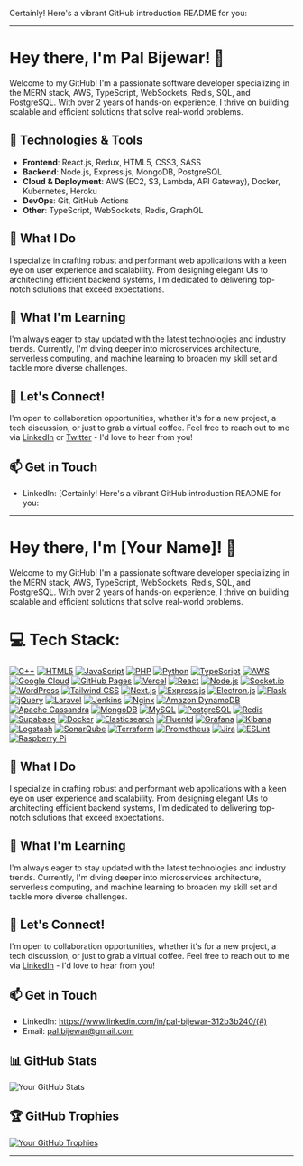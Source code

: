 Certainly! Here's a vibrant GitHub introduction README for you:

---

# Hey there, I'm Pal Bijewar! 👋

Welcome to my GitHub! I'm a passionate software developer specializing in the MERN stack, AWS, TypeScript, WebSockets, Redis, SQL, and PostgreSQL. With over 2 years of hands-on experience, I thrive on building scalable and efficient solutions that solve real-world problems. 

## 🔧 Technologies & Tools

- **Frontend**: React.js, Redux, HTML5, CSS3, SASS
- **Backend**: Node.js, Express.js, MongoDB, PostgreSQL
- **Cloud & Deployment**: AWS (EC2, S3, Lambda, API Gateway), Docker, Kubernetes, Heroku
- **DevOps**: Git, GitHub Actions
- **Other**: TypeScript, WebSockets, Redis, GraphQL

## 🚀 What I Do

I specialize in crafting robust and performant web applications with a keen eye on user experience and scalability. From designing elegant UIs to architecting efficient backend systems, I'm dedicated to delivering top-notch solutions that exceed expectations.

## 🌱 What I'm Learning

I'm always eager to stay updated with the latest technologies and industry trends. Currently, I'm diving deeper into microservices architecture, serverless computing, and machine learning to broaden my skill set and tackle more diverse challenges.

## 💼 Let's Connect!

I'm open to collaboration opportunities, whether it's for a new project, a tech discussion, or just to grab a virtual coffee. Feel free to reach out to me via [LinkedIn](#) or [Twitter](#) - I'd love to hear from you!

## 📫 Get in Touch

- LinkedIn: [Certainly! Here's a vibrant GitHub introduction README for you:

---

# Hey there, I'm [Your Name]! 👋

Welcome to my GitHub! I'm a passionate software developer specializing in the MERN stack, AWS, TypeScript, WebSockets, Redis, SQL, and PostgreSQL. With over 2 years of hands-on experience, I thrive on building scalable and efficient solutions that solve real-world problems. 

# 💻 Tech Stack:

[![C++](https://img.shields.io/badge/-C++-00599C?style=for-the-badge&logo=c%2B%2B&logoColor=white)](#)
[![HTML5](https://img.shields.io/badge/-HTML5-E34F26?style=for-the-badge&logo=html5&logoColor=white)](#)
[![JavaScript](https://img.shields.io/badge/-JavaScript-F7DF1E?style=for-the-badge&logo=javascript&logoColor=black)](#)
[![PHP](https://img.shields.io/badge/-PHP-777BB4?style=for-the-badge&logo=php&logoColor=white)](#)
[![Python](https://img.shields.io/badge/-Python-3776AB?style=for-the-badge&logo=python&logoColor=white)](#)
[![TypeScript](https://img.shields.io/badge/-TypeScript-007ACC?style=for-the-badge&logo=typescript&logoColor=white)](#)
[![AWS](https://img.shields.io/badge/-AWS-232F3E?style=for-the-badge&logo=amazon-aws&logoColor=white)](#)
[![Google Cloud](https://img.shields.io/badge/-Google%20Cloud-4285F4?style=for-the-badge&logo=google-cloud&logoColor=white)](#)
[![GitHub Pages](https://img.shields.io/badge/-GitHub%20Pages-181717?style=for-the-badge&logo=github&logoColor=white)](#)
[![Vercel](https://img.shields.io/badge/-Vercel-000000?style=for-the-badge&logo=vercel&logoColor=white)](#)
[![React](https://img.shields.io/badge/-React-61DAFB?style=for-the-badge&logo=react&logoColor=black)](#)
[![Node.js](https://img.shields.io/badge/-Node.js-339933?style=for-the-badge&logo=node.js&logoColor=white)](#)
[![Socket.io](https://img.shields.io/badge/-Socket.io-010101?style=for-the-badge&logo=socket.io&logoColor=white)](#)
[![WordPress](https://img.shields.io/badge/-WordPress-21759B?style=for-the-badge&logo=wordpress&logoColor=white)](#)
[![Tailwind CSS](https://img.shields.io/badge/-Tailwind%20CSS-38B2AC?style=for-the-badge&logo=tailwind-css&logoColor=white)](#)
[![Next.js](https://img.shields.io/badge/-Next.js-000000?style=for-the-badge&logo=next.js&logoColor=white)](#)
[![Express.js](https://img.shields.io/badge/-Express.js-000000?style=for-the-badge&logo=express&logoColor=white)](#)
[![Electron.js](https://img.shields.io/badge/-Electron.js-47848F?style=for-the-badge&logo=electron&logoColor=white)](#)
[![Flask](https://img.shields.io/badge/-Flask-000000?style=for-the-badge&logo=flask&logoColor=white)](#)
[![jQuery](https://img.shields.io/badge/-jQuery-0769AD?style=for-the-badge&logo=jquery&logoColor=white)](#)
[![Laravel](https://img.shields.io/badge/-Laravel-FF2D20?style=for-the-badge&logo=laravel&logoColor=white)](#)
[![Jenkins](https://img.shields.io/badge/-Jenkins-D24939?style=for-the-badge&logo=jenkins&logoColor=white)](#)
[![Nginx](https://img.shields.io/badge/-Nginx-269539?style=for-the-badge&logo=nginx&logoColor=white)](#)
[![Amazon DynamoDB](https://img.shields.io/badge/-Amazon%20DynamoDB-4053D6?style=for-the-badge&logo=amazon-dynamodb&logoColor=white)](#)
[![Apache Cassandra](https://img.shields.io/badge/-Apache%20Cassandra-1287B1?style=for-the-badge&logo=apache-cassandra&logoColor=white)](#)
[![MongoDB](https://img.shields.io/badge/-MongoDB-47A248?style=for-the-badge&logo=mongodb&logoColor=white)](#)
[![MySQL](https://img.shields.io/badge/-MySQL-4479A1?style=for-the-badge&logo=mysql&logoColor=white)](#)
[![PostgreSQL](https://img.shields.io/badge/-PostgreSQL-336791?style=for-the-badge&logo=postgresql&logoColor=white)](#)
[![Redis](https://img.shields.io/badge/-Redis-DC382D?style=for-the-badge&logo=redis&logoColor=white)](#)
[![Supabase](https://img.shields.io/badge/-Supabase-0044FF?style=for-the-badge&logo=supabase&logoColor=white)](#)
[![Docker](https://img.shields.io/badge/-Docker-2496ED?style=for-the-badge&logo=docker&logoColor=white)](#)
[![Elasticsearch](https://img.shields.io/badge/-Elasticsearch-005571?style=for-the-badge&logo=elasticsearch&logoColor=white)](#)
[![Fluentd](https://img.shields.io/badge/-Fluentd-0E83CD?style=for-the-badge&logo=fluentd&logoColor=white)](#)
[![Grafana](https://img.shields.io/badge/-Grafana-F46800?style=for-the-badge&logo=grafana&logoColor=white)](#)
[![Kibana](https://img.shields.io/badge/-Kibana-005571?style=for-the-badge&logo=kibana&logoColor=white)](#)
[![Logstash](https://img.shields.io/badge/-Logstash-005571?style=for-the-badge&logo=logstash&logoColor=white)](#)
[![SonarQube](https://img.shields.io/badge/-SonarQube-4E9BCD?style=for-the-badge&logo=sonarqube&logoColor=white)](#)
[![Terraform](https://img.shields.io/badge/-Terraform-623CE4?style=for-the-badge&logo=terraform&logoColor=white)](#)
[![Prometheus](https://img.shields.io/badge/-Prometheus-E6522C?style=for-the-badge&logo=prometheus&logoColor=white)](#)
[![Jira](https://img.shields.io/badge/-Jira-0052CC?style=for-the-badge&logo=jira&logoColor=white)](#)
[![ESLint](https://img.shields.io/badge/-ESLint-4B32C3?style=for-the-badge&logo=eslint&logoColor=white)](#)
[![Raspberry Pi](https://img.shields.io/badge/-Raspberry%20Pi-C51A4A?style=for-the-badge&logo=raspberry-pi&logoColor=white)](#)

## 🚀 What I Do

I specialize in crafting robust and performant web applications with a keen eye on user experience and scalability. From designing elegant UIs to architecting efficient backend systems, I'm dedicated to delivering top-notch solutions that exceed expectations.

## 🌱 What I'm Learning

I'm always eager to stay updated with the latest technologies and industry trends. Currently, I'm diving deeper into microservices architecture, serverless computing, and machine learning to broaden my skill set and tackle more diverse challenges.

## 💼 Let's Connect!

I'm open to collaboration opportunities, whether it's for a new project, a tech discussion, or just to grab a virtual coffee. Feel free to reach out to me via [LinkedIn](#)  - I'd love to hear from you!

## 📫 Get in Touch

- LinkedIn: https://www.linkedin.com/in/pal-bijewar-312b3b240/(#)
- Email: pal.bijewar@gmail.com

## 📊 GitHub Stats

![Your GitHub Stats](https://github-readme-stats.vercel.app/api?username=yourusername&show_icons=true&theme=radical)

## 🏆 GitHub Trophies

[![Your GitHub Trophies](https://github-profile-trophy.vercel.app/?username=yourusername&theme=radical)](https://github.com/ryo-ma/github-profile-trophy)

---
